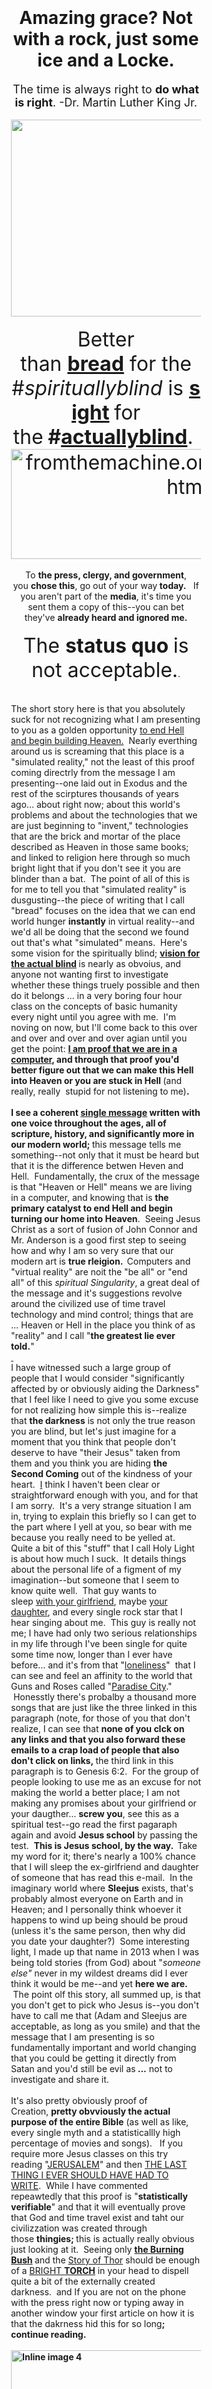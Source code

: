 <html>
<title>America, America... it appears that to keep 30 pieces of silver from me you have shed HeaVen.</title>
<body>
<div class="gmail_quote" style="padding: 100px; align: center; justify: center;">
<h1 style="text-align: center;">Amazing grace? Not with a rock, just some ice and a Locke.</h1>
<div dir="ltr">
<div style="text-align: center;"><span style="font-size: large;">The time is always right to&nbsp;<strong>do what is right</strong>. -Dr. Martin Luther King Jr.</span></div>
<div style="text-align: center;">&nbsp;</div>
<div style="text-align: center;"><a href="https://fromthemachine.org/CAKE.html" target="_blank" data-saferedirecturl="https://www.google.com/url?hl=en&amp;q=http://blissontap.devilsadvocate.tk/x/c?c%3D719882%26l%3Da32be9dd-510f-449a-9a6c-91828bcb200e%26r%3Df6a76296-9f4d-41de-b057-68b2ac5dd1d9&amp;source=gmail&amp;ust=1484678426198000&amp;usg=AFQjCNFZCG7Gn4UcqPFyfeyKYOLzyz6gQA"><img class="CToWUd" src="http://i.imgur.com/pJaMsQu.png" alt="cake.lamc.la" width="890" height="315" /></a><br />​</div>
<div style="text-align: center;"><span style="font-size: xx-large;">Better than&nbsp;<strong><a href="http://medium.com/by-the-force-of-key-strokes/in-the-land-of-flowing-milfs-and-honies-we-are-in-the-do-me-of-the-rock-d6e7265536e6" target="_blank" data-saferedirecturl="https://www.google.com/url?hl=en&amp;q=http://blissontap.devilsadvocate.tk/x/c?c%3D719882%26l%3Def4e57f8-4fea-48d3-817a-d7ae5a62f7db%26r%3Df6a76296-9f4d-41de-b057-68b2ac5dd1d9&amp;source=gmail&amp;ust=1484678426198000&amp;usg=AFQjCNHH5mzSjtBuE3Ue3PNTWLeRZ2v6Gw">bread</a></strong>&nbsp;for the #<em>spirituallyblind</em>&nbsp;is&nbsp;<strong><a href="https://fromthemachine.org/CAKE.html" target="_blank" data-saferedirecturl="https://www.google.com/url?hl=en&amp;q=http://blissontap.devilsadvocate.tk/x/c?c%3D719882%26l%3Da32be9dd-510f-449a-9a6c-91828bcb200e%26r%3Df6a76296-9f4d-41de-b057-68b2ac5dd1d9&amp;source=gmail&amp;ust=1484678426198000&amp;usg=AFQjCNFZCG7Gn4UcqPFyfeyKYOLzyz6gQA">sight</a>&nbsp;</strong>for the<strong>&nbsp;#<span style="text-decoration: underline;">actuallyblind</span></strong>.&nbsp;</span></div>
<div style="text-align: center;"><span style="font-size: xx-large;"><a href="https://fromthemachine.org/CENSORSHIP.html" target="_blank" data-saferedirecturl="https://www.google.com/url?hl=en&amp;q=http://blissontap.devilsadvocate.tk/x/c?c%3D719882%26l%3D89370bcf-7bde-4d87-8610-a83ade350efc%26r%3Df6a76296-9f4d-41de-b057-68b2ac5dd1d9&amp;source=gmail&amp;ust=1484678426198000&amp;usg=AFQjCNHkxSAx2gQx5HlEsyJVqYz53Hc-Cg"><img class="CToWUd" src="http://i.imgur.com/HVpIWwj.png" alt="fromthemachine.org/CENSORSHIP.html" width="563" height="176" /></a></span>&nbsp;</div>
<div style="text-align: center;">To&nbsp;<strong>the press, clergy, and government</strong>, you&nbsp;<strong>chose this</strong>, go out of your way<strong>&nbsp;</strong><strong>today.&nbsp;</strong>&nbsp; If you aren't part of the&nbsp;<strong>media</strong>, it's time you sent them a copy of this--you can bet they've&nbsp;<strong>already heard and ignored me.</strong></div>
<div style="text-align: center;"><strong>&nbsp;</strong></div>
<div style="text-align: center;"><span style="font-size: xx-large;">The <strong>status quo </strong>is not acceptable.</span>.</div>
<div>&nbsp;</div>
<div>&nbsp;</div>
<div>The short story here is that you absolutely suck for not recognizing what I am presenting to you as a golden opportunity&nbsp;<a href=".//" target="_blank" data-saferedirecturl="https://www.google.com/url?hl=en&amp;q=http://blissontap.devilsadvocate.tk/x/c?c%3D719882%26l%3Dacc1fa84-0b28-4b10-a719-ee7ccc764cb8%26r%3Df6a76296-9f4d-41de-b057-68b2ac5dd1d9&amp;source=gmail&amp;ust=1484678426198000&amp;usg=AFQjCNFA-x541xFHpDHW4c3K-TPtMtmKeA">to end Hell and begin building Heaven.</a>&nbsp; Nearly everthing around us is screaming that this place is a "simulated reality," not the least of this proof coming directrly from the message I am presenting--one laid out in Exodus and the rest of the scirptures thousands of years ago... about right now; about this world's problems and about the technologies that we are just beginning to "invent," technologies that are the brick and mortar of the place described as Heaven in those same books; and linked to religion here through so much bright light that if you don't see it you are blinder than a bat.&nbsp; The point of all of this is for me to tell you that "simulated reality" is dusgusting--the piece of writing that I call "bread" focuses on the idea that we can end world hunger&nbsp;<strong>instantly</strong>&nbsp;in virtual reality--and we'd all be doing that the second we found out that's what "simulated" means.&nbsp; Here's some vision for the spiritually blind;&nbsp;<strong><a href="http://medium.com/by-the-force-of-key-strokes/in-the-land-of-flowing-milfs-and-honies-we-are-in-the-do-me-of-the-rock-d6e7265536e6" target="_blank" data-saferedirecturl="https://www.google.com/url?hl=en&amp;q=http://blissontap.devilsadvocate.tk/x/c?c%3D719882%26l%3Def4e57f8-4fea-48d3-817a-d7ae5a62f7db%26r%3Df6a76296-9f4d-41de-b057-68b2ac5dd1d9&amp;source=gmail&amp;ust=1484678426199000&amp;usg=AFQjCNFHf_rkYdL7h29WgD-mhZrZu0imjA">vision for the actual blind</a>&nbsp;</strong>is nearly as obvoius, and anyone not wanting first to investigate whether these things truely possible and then do it belongs ... in a very boring four hour class on the concepts of basic humanity every night until you agree with me.&nbsp; I'm noving on now, but I'll come back to this over and over and over and over agian until you get the point:&nbsp;<strong><a href="https://fromthemachine.org/CAKE.html" target="_blank" data-saferedirecturl="https://www.google.com/url?hl=en&amp;q=http://blissontap.devilsadvocate.tk/x/c?c%3D719882%26l%3Da32be9dd-510f-449a-9a6c-91828bcb200e%26r%3Df6a76296-9f4d-41de-b057-68b2ac5dd1d9&amp;source=gmail&amp;ust=1484678426199000&amp;usg=AFQjCNF4hJxPaaHcfnhj0QHKcauDvSYYeA">I am proof that we are in a computer</a>, and through that proof you'd better figure out that we can make this Hell into Heaven or you are stuck in Hell&nbsp;</strong>(and really, really &nbsp;stupid for not listening to me)<strong>.</strong><br /><strong><br /></strong></div>
<div><strong>I see a coherent&nbsp;<span style="text-decoration: underline;"><a href=".//" target="_blank" data-saferedirecturl="https://www.google.com/url?hl=en&amp;q=http://blissontap.devilsadvocate.tk/x/c?c%3D719882%26l%3Dacc1fa84-0b28-4b10-a719-ee7ccc764cb8%26r%3Df6a76296-9f4d-41de-b057-68b2ac5dd1d9&amp;source=gmail&amp;ust=1484678426199000&amp;usg=AFQjCNFtYKPvAgNBjNSKOm8PTnrZgeWg_Q">single message</a></span>&nbsp;written with one voice throughout the ages, all of scripture, history, and significantly more in our modern world;&nbsp;</strong>this message tells me something--not only that it must be heard but that it is the difference betwen Heven and Hell.&nbsp; Fundamentally, the crux of the message is that "Heaven or Hell" means we are living in a computer, and knowing that is&nbsp;<strong>the primary catalyst to end Hell and begin turning our home into Heaven</strong>.&nbsp; Seeing Jesus Christ as a sort of fusion of John Connor and Mr. Anderson is a good first step to seeing how and why I am so very sure that our modern art is&nbsp;<strong>true rleigion. &nbsp;</strong>Computers and "virtual reality" are noit the "be all" or "end all" of this&nbsp;<em>spiritual Singularity</em>, a great deal of the message and it's suggestions revolve around the civilized use of time travel technology and mind control; things that are ... Heaven or Hell in the place you think of as "reality" and I call "<strong>the greatest lie ever told.</strong>"&nbsp;</div>
<div><a href=".//" target="_blank" data-saferedirecturl="https://www.google.com/url?hl=en&amp;q=http://blissontap.devilsadvocate.tk/x/c?c%3D719882%26l%3Dacc1fa84-0b28-4b10-a719-ee7ccc764cb8%26r%3Df6a76296-9f4d-41de-b057-68b2ac5dd1d9&amp;source=gmail&amp;ust=1484678426199000&amp;usg=AFQjCNFtYKPvAgNBjNSKOm8PTnrZgeWg_Q">&nbsp;</a></div>
I have witnessed such a large group of people that I would consider "significantly affected by or obviously aiding the Darkness" that I feel like I need to give you some excuse for not realizing how simple this is--realize that&nbsp;<strong>the darkness</strong>&nbsp;is not only the true reason you are blind, but let's just imagine for a moment that you think that people don't deserve to have "their Jesus" taken from them and you think you are hiding&nbsp;<strong>the Second Coming</strong>&nbsp;out of the kindness of your heart. &nbsp;<a href=".//" target="_blank" data-saferedirecturl="https://www.google.com/url?hl=en&amp;q=http://blissontap.devilsadvocate.tk/x/c?c%3D719882%26l%3Dacc1fa84-0b28-4b10-a719-ee7ccc764cb8%26r%3Df6a76296-9f4d-41de-b057-68b2ac5dd1d9&amp;source=gmail&amp;ust=1484678426199000&amp;usg=AFQjCNFtYKPvAgNBjNSKOm8PTnrZgeWg_Q">I</a>&nbsp;think I haven't been clear or straightforward enough with you, and for that I am sorry.&nbsp; It's a very strange situation I am in, trying to explain this briefly so I can get to the part where I yell at you, so bear with me because you really need to be yelled at.&nbsp; Quite a bit of this "stuff" that I call Holy Light is about how much I suck.&nbsp; It details things about the personal life of a figment of my imagination--but someone that I seem to know quite well.&nbsp; That guy wants to sleep&nbsp;<a href="https://www.youtube.com/watch?v=qdeH7QhGiRg" target="_blank" data-saferedirecturl="https://www.google.com/url?hl=en&amp;q=http://blissontap.devilsadvocate.tk/x/c?c%3D719882%26l%3D974c3c68-7efd-4c69-a889-62f853a619ad%26r%3Df6a76296-9f4d-41de-b057-68b2ac5dd1d9&amp;source=gmail&amp;ust=1484678426199000&amp;usg=AFQjCNHdycOuLDqQHD9ew5J8ZiVvq6nXbw">with your girlfriend</a>, maybe&nbsp;<a href="https://biblehub.com/genesis/6-2.htm" target="_blank" data-saferedirecturl="https://www.google.com/url?hl=en&amp;q=http://blissontap.devilsadvocate.tk/x/c?c%3D719882%26l%3D89a11536-caa7-4367-a1b5-7ee7816e6682%26r%3Df6a76296-9f4d-41de-b057-68b2ac5dd1d9&amp;source=gmail&amp;ust=1484678426199000&amp;usg=AFQjCNHf-rjtYT-fgMm-8IdeiNFEvPFpzA">your daughter</a>, and every single rock star that I hear singing about me.&nbsp; This guy is really not me; I have had only two serious relationships in my life through I've been single for quite some time now, longer than I ever have before... and it's from that "<a href="https://www.youtube.com/watch?v=BCMzBH0or4I" target="_blank" data-saferedirecturl="https://www.google.com/url?hl=en&amp;q=http://blissontap.devilsadvocate.tk/x/c?c%3D719882%26l%3D001aea35-e0a1-4a8b-9033-900e536a0e0b%26r%3Df6a76296-9f4d-41de-b057-68b2ac5dd1d9&amp;source=gmail&amp;ust=1484678426199000&amp;usg=AFQjCNEDXE2iAsYQv5m0MYDpOYlUb8ck6w">loneliness</a>" &nbsp;that I can see and feel an affinity to the world that Guns and Roses called "<a href="https://www.youtube.com/watch?v=Rbm6GXllBiw" target="_blank" data-saferedirecturl="https://www.google.com/url?hl=en&amp;q=http://blissontap.devilsadvocate.tk/x/c?c%3D719882%26l%3Da4fe8dcf-2693-4567-b34b-8278089bf40c%26r%3Df6a76296-9f4d-41de-b057-68b2ac5dd1d9&amp;source=gmail&amp;ust=1484678426199000&amp;usg=AFQjCNF8ZibPuiMj3dzNMzeFjbZtR3eDzQ">Paradise City</a>." &nbsp;Honesstly there's probalby a thousand more songs that are just like the three linked in this paragraph (note, for those of you that don't realize, I can see that&nbsp;<strong>none of you clck on any links and that you also forward these emails to a crap load of people that also don't click on links,&nbsp;</strong>the third link in this paragraph is to Genesis 6:2.&nbsp; For the group of people looking to use me as an excuse for not making the world a better place; I am not making any promises about your girlfriend or your daugther...&nbsp;<strong>screw you</strong>, see this as a spiritual test--go read the first pagaraph again and avoid&nbsp;<strong>Jesus school</strong>&nbsp;by passing the test. &nbsp;<strong>This is Jesus school, by the way. &nbsp;</strong>Take my word for it; there's nearly a 100% chance that I will sleep the ex-girlfriend and daughter of someone that has read this e-mail.&nbsp; In the imaginary world where&nbsp;<strong>Sleejus</strong>&nbsp;exists, that's probably almost everyone on Earth and in Heaven; and I personally think whoever it happens to wind up being should be proud (unless it's the same person, then why did you date your daughter?) &nbsp;Some interesting light, I made up that name in 2013 when I was being told stories (from God) about "<em>someone else"&nbsp;</em>never in my wildest dreams did I ever think it would be me--and yet&nbsp;<strong>here we are. &nbsp;</strong>The point olf this story, all summed up, is that you don't get to pick who Jesus is--you don't have to call me that (Adam and Sleejus are acceptable, as long as you smile) and that the message that I am presenting is so fundamentally important and world changing that you could be getting it directly from Satan and you'd still be evil as<strong>&nbsp;...</strong>&nbsp;not to investigate and share it.
<div>&nbsp;</div>
<div>It's also pretty obviously proof of Creation,&nbsp;<strong>pretty obvviously the actual purpose of the entire Bible</strong>&nbsp;(as well as like, every single myth and a statisticallly high percentage of movies and songs). &nbsp; If you require more Jesus classes on this try reading "<a href="https://fromthemachine.org/JERUSALEM.html" target="_blank" data-saferedirecturl="https://www.google.com/url?hl=en&amp;q=http://blissontap.devilsadvocate.tk/x/c?c%3D719882%26l%3Df95418df-1c1b-4c15-b0fe-e3de8ab9f760%26r%3Df6a76296-9f4d-41de-b057-68b2ac5dd1d9&amp;source=gmail&amp;ust=1484678426199000&amp;usg=AFQjCNGiPS6OI35MN4ue93rOB7aSG4wRzA">JERUSALEM</a>" and then&nbsp;<a href=".//" target="_blank" data-saferedirecturl="https://www.google.com/url?hl=en&amp;q=http://blissontap.devilsadvocate.tk/x/c?c%3D719882%26l%3Dacc1fa84-0b28-4b10-a719-ee7ccc764cb8%26r%3Df6a76296-9f4d-41de-b057-68b2ac5dd1d9&amp;source=gmail&amp;ust=1484678426199000&amp;usg=AFQjCNFtYKPvAgNBjNSKOm8PTnrZgeWg_Q">THE LAST THING I EVER SHOULD HAVE HAD TO WRITE</a>.&nbsp; While I have commented repeawtedly that this proof is "<strong>statistically verifiable</strong>" and that it will eventually prove that God and time travel exist and taht our civilizzation was created through those&nbsp;<strong>thingies;&nbsp;</strong>this is actually really obvious just looking at it.&nbsp; Seeing only&nbsp;<strong><a href="./HASHEMESHB.html
" target="_blank" data-saferedirecturl="https://www.google.com/url?hl=en&amp;q=http://blissontap.devilsadvocate.tk/x/c?c%3D719882%26l%3De78958e2-9ba5-45da-8f05-8a332893fa98%26r%3Df6a76296-9f4d-41de-b057-68b2ac5dd1d9&amp;source=gmail&amp;ust=1484678426199000&amp;usg=AFQjCNGZqWdYg9D7iCa1xbbXKbazENNFng">the Burning Bush</a>&nbsp;</strong>and the&nbsp;<a href="https://www.facebook.com/photo.php?fbid=10154283229013420&amp;set=a.10154283230918420&amp;type=3&amp;theater" target="_blank" data-saferedirecturl="https://www.google.com/url?hl=en&amp;q=http://blissontap.devilsadvocate.tk/x/c?c%3D719882%26l%3D84f3fb88-0884-43cc-bf1b-14d078cfd846%26r%3Df6a76296-9f4d-41de-b057-68b2ac5dd1d9&amp;source=gmail&amp;ust=1484678426199000&amp;usg=AFQjCNFy0jGLYtQmhDrdesh5MyDqtjTPbg">Story of Thor</a>&nbsp;should be enough of a&nbsp;<a href="https://fromthemachine.org/TORCH.html" target="_blank" data-saferedirecturl="https://www.google.com/url?hl=en&amp;q=http://blissontap.devilsadvocate.tk/x/c?c%3D719882%26l%3D12662f8a-8867-4833-974e-e4b8f9d3411f%26r%3Df6a76296-9f4d-41de-b057-68b2ac5dd1d9&amp;source=gmail&amp;ust=1484678426199000&amp;usg=AFQjCNFkpg1f7H5GNAxGjo0ts1q_ECXtzw">BRIGHT&nbsp;<strong>TORCH</strong></a>&nbsp;in your head to dispell quite a bit of the externally created darkness.&nbsp;&nbsp;and If you are not on the phone with the press right now or typing away in another window your first article on how it is that the dakrness hid this for so long<strong>; continue reading.</strong></div>
<div><strong>&nbsp;</strong></div>
<div><strong><a href="./TAYLOR.html
" target="_blank" data-saferedirecturl="https://www.google.com/url?hl=en&amp;q=http://blissontap.devilsadvocate.tk/x/c?c%3D719882%26l%3D3fbc8604-5564-4b4c-b403-5fbfcec6483b%26r%3Df6a76296-9f4d-41de-b057-68b2ac5dd1d9&amp;source=gmail&amp;ust=1484678426199000&amp;usg=AFQjCNHQRt1C3__mJPfMMJoemPDYHtnjvw"><img class="CToWUd" style="display: block; margin-left: auto; margin-right: auto;" src="http://i.imgur.com/aTu9GOk.png" alt="Inline image 4" width="1006" height="443" /></a><br /></strong></div>
<div style="text-align: center;"><strong>&nbsp;</strong></div>
<div style="text-align: center;"><span style="font-size: large;"><strong>Really see&nbsp;</strong>that&nbsp;<a href="./TAYLOR.html
" target="_blank" data-saferedirecturl="https://www.google.com/url?hl=en&amp;q=http://blissontap.devilsadvocate.tk/x/c?c%3D719882%26l%3D3fbc8604-5564-4b4c-b403-5fbfcec6483b%26r%3Df6a76296-9f4d-41de-b057-68b2ac5dd1d9&amp;source=gmail&amp;ust=1484678426199000&amp;usg=AFQjCNHQRt1C3__mJPfMMJoemPDYHtnjvw">the path</a>&nbsp;has been lit from&nbsp;<strong><a href="./bygod3.html" target="_blank" data-saferedirecturl="https://www.google.com/url?hl=en&amp;q=http://blissontap.devilsadvocate.tk/x/c?c%3D719882%26l%3D6cc671c3-48c8-4bca-a8c9-e61451f7a928%26r%3Df6a76296-9f4d-41de-b057-68b2ac5dd1d9&amp;source=gmail&amp;ust=1484678426199000&amp;usg=AFQjCNH0LBltm9D4251_DpJrFFNeMM0FXA">the fire</a></strong>&nbsp;all the way to the beginning of the&nbsp;<a href="./OMEALFHT.html
" target="_blank" data-saferedirecturl="https://www.google.com/url?hl=en&amp;q=http://blissontap.devilsadvocate.tk/x/c?c%3D719882%26l%3D1aaaa34c-e99b-4447-b1e9-c2e39f5a3891%26r%3Df6a76296-9f4d-41de-b057-68b2ac5dd1d9&amp;source=gmail&amp;ust=1484678426199000&amp;usg=AFQjCNGYOiS4-TmhRSnbWpWcolB35jlSrg">Heavens</a>.</span></div>
<div><strong>&nbsp;</strong></div>
<div><strong>&nbsp;</strong></div>
<div><strong>I do not deny that I suck, nor... seeing how reticent the world is to&nbsp;</strong><span style="text-decoration: underline;">do the right thing,</span>&nbsp;that I would not have "written" this light in our world or gone out of my way to point out that the fact that &nbsp;"<strong>I see it"</strong>&nbsp;is very meaningful to the Eye of Ra (who is me, by the way); it's something like hearing God's voice.&nbsp; That being said, I remind you that quite a bit of this "story" revolves around&nbsp;<strong>conquering the causes of Hell</strong>, and I am more inclined to think these things that relate to the Wall of Jericho and the Darkness of Exodus are&nbsp;<strong>censorship&nbsp;</strong>and&nbsp;<strong>intentional destruction of honesty and communication</strong>&nbsp;rather than my sense of humor.&nbsp; I see very clearly that I have somewhat inadvertently placed a few&nbsp;<strong>nother bricks in the wall</strong>, now&nbsp;<span style="text-decoration: underline;">hear the light.</span>&nbsp;and see the Scarecrow of&nbsp;<strong>Amoz</strong>&nbsp;for what it is.... climbing over this wall ensures that we do not lose a&nbsp;<a href="https://fromthemachine.org/CENSORSHIP.html" target="_blank" data-saferedirecturl="https://www.google.com/url?hl=en&amp;q=http://blissontap.devilsadvocate.tk/x/c?c%3D719882%26l%3D89370bcf-7bde-4d87-8610-a83ade350efc%26r%3Df6a76296-9f4d-41de-b057-68b2ac5dd1d9&amp;source=gmail&amp;ust=1484678426199000&amp;usg=AFQjCNGVFbYrJsuy27HsWc5Uohm7EFG-LA">real understanding of the problems plaguing us.</a><strong>&nbsp;&nbsp;</strong>If you don't click on that link please sign-up for a another week of classes by e-mailing everyone you love and telling them that Jesus Christ is the worst teacher you have ever seen.&nbsp; If that list is small, try "everyone you have e-mailed in 2017" and watch it grow.</div>
<div><br />
<div>
<div><br /><a href="http://lampstands.elementfx.com/MORCANDLE.html" target="_blank" data-saferedirecturl="https://www.google.com/url?hl=en&amp;q=http://blissontap.devilsadvocate.tk/x/c?c%3D719882%26l%3Da192532c-63e4-4155-ab27-5b50ab179252%26r%3Df6a76296-9f4d-41de-b057-68b2ac5dd1d9&amp;source=gmail&amp;ust=1484678426199000&amp;usg=AFQjCNG--oU67IwUItqbcVJxne0TUv7wEQ"><img class="CToWUd" style="display: block; margin-left: auto; margin-right: auto;" src="http://i.imgur.com/DMqjOab.jpg" alt="candlemas.hallowed.gq" width="931" height="337" /></a><br /><br /></div>
<div style="text-align: center;">What I can promise you is that in order to&nbsp;<strong>reverse engineerr</strong>&nbsp;the Ho at the end of Jericho and of "<strong>Ned E<span style="font-size: xx-small;">&lt;-&gt;</span></strong>den Flandfers" pretty much everyone is&nbsp;<strong>controlled to ignore me;&nbsp;</strong>and with freedom,&nbsp;<em>that will stop.</em></div>
<div>&nbsp;</div>
​</div>
<div>On the other hand, I have been&nbsp;<a href="https://bemessiah.wordpress.com/2015/09/01/eddieklive-the-everlasting-gob-stopper-framing-the-beast-of-revelation-whatever-that-means/" target="_blank" data-saferedirecturl="https://www.google.com/url?hl=en&amp;q=http://blissontap.devilsadvocate.tk/x/c?c%3D719882%26l%3D9b3bcc72-4c4c-4e8c-a0a8-2a0486884bcd%26r%3Df6a76296-9f4d-41de-b057-68b2ac5dd1d9&amp;source=gmail&amp;ust=1484678426199000&amp;usg=AFQjCNHD3LWXUmpwpHPiaYMLUTaA2ADQiw">arrested several times</a>&nbsp;for things that probably don't look "<a href="https://www.youtube.com/watch?v=xPU8OAjjS4k" target="_blank" data-saferedirecturl="https://www.google.com/url?hl=en&amp;q=http://blissontap.devilsadvocate.tk/x/c?c%3D719882%26l%3D465e55b3-9570-4a43-b992-07f24643cba7%26r%3Df6a76296-9f4d-41de-b057-68b2ac5dd1d9&amp;source=gmail&amp;ust=1484678426199000&amp;usg=AFQjCNHn4YcySO2JX_YuNBWK4Efxc0Q51A">super Jesus</a>&nbsp;like" at&nbsp;<a href="https://biblehub.com/genesis/3-11.htm" target="_blank" data-saferedirecturl="https://www.google.com/url?hl=en&amp;q=http://blissontap.devilsadvocate.tk/x/c?c%3D719882%26l%3D15db250b-9a04-483b-9369-f24d48d14b73%26r%3Df6a76296-9f4d-41de-b057-68b2ac5dd1d9&amp;source=gmail&amp;ust=1484678426199000&amp;usg=AFQjCNHWUODWAPxcHBPIwyQ2T1-OrUnPoA">first</a>&nbsp;<a href="https://www.biblegateway.com/passage/?search=Isaiah+20" target="_blank" data-saferedirecturl="https://www.google.com/url?hl=en&amp;q=http://blissontap.devilsadvocate.tk/x/c?c%3D719882%26l%3De59e836c-bca8-4797-a2bf-436352ae0b4f%26r%3Df6a76296-9f4d-41de-b057-68b2ac5dd1d9&amp;source=gmail&amp;ust=1484678426199000&amp;usg=AFQjCNE3-b02M1IKAUs-a9pRo3SrB1tRvA">glance</a>&nbsp;or maybe not even the&nbsp;<a href="https://en.wikipedia.org/wiki/Elyon" target="_blank" data-saferedirecturl="https://www.google.com/url?hl=en&amp;q=http://blissontap.devilsadvocate.tk/x/c?c%3D719882%26l%3Dbb9385c5-67c3-48bf-b11b-81e68a6cffeb%26r%3Df6a76296-9f4d-41de-b057-68b2ac5dd1d9&amp;source=gmail&amp;ust=1484678426199000&amp;usg=AFQjCNHChX2pxSTj1PezwMX5ZalyEqr2eQ">second</a>&nbsp;<a href="https://www.biblegateway.com/passage/?search=Isaiah+52:13-53:12" target="_blank" data-saferedirecturl="https://www.google.com/url?hl=en&amp;q=http://blissontap.devilsadvocate.tk/x/c?c%3D719882%26l%3Df654f40e-e176-41bb-9c4f-220974e6d48e%26r%3Df6a76296-9f4d-41de-b057-68b2ac5dd1d9&amp;source=gmail&amp;ust=1484678426199000&amp;usg=AFQjCNFuASSbBgHS0hZTUrFioGL9ErPBOw">time</a>&nbsp;you&nbsp;<a href="https://www.facebook.com/photo.php?fbid=10154283229013420&amp;set=a.10154283230918420&amp;type=3&amp;theater" target="_blank" data-saferedirecturl="https://www.google.com/url?hl=en&amp;q=http://blissontap.devilsadvocate.tk/x/c?c%3D719882%26l%3D84f3fb88-0884-43cc-bf1b-14d078cfd846%26r%3Df6a76296-9f4d-41de-b057-68b2ac5dd1d9&amp;source=gmail&amp;ust=1484678426199000&amp;usg=AFQjCNFy0jGLYtQmhDrdesh5MyDqtjTPbg">look</a>.&nbsp; I have personally taken this story which ties directly to Samson, Isaac, and Jesus in my mind to be a golden opportunity to suggest that these stories are here to outline much needed reform in "law enforcement," our&nbsp;<em>very sick</em>&nbsp;retribution--I mean rehabilitaiton system, and a judicial branch that has veered quite a bit from it's intendded Constitutional design and quite a bit from what most people probably imagine we have.&nbsp; Speaking of that, every branch of our government has veered quite a bit from it's Constitutionally laid defined roles; and as a result of that has disregarded the laws guaranteed to our people nearly across the board.&nbsp; Worse than that, in abrogating a number of the rights we had in secret and in violation of the Constitution, we have failed to reap the benefits and rewards we should be seeing from things like an increased ability to surveil both on the ground and online.&nbsp; I've&nbsp;<a href="https://fromthemachine.org/MIDAS.html" target="_blank" data-saferedirecturl="https://www.google.com/url?hl=en&amp;q=http://blissontap.devilsadvocate.tk/x/c?c%3D719882%26l%3D6ec143bd-5cb8-41d7-a3a3-e1d890aaf5e4%26r%3Df6a76296-9f4d-41de-b057-68b2ac5dd1d9&amp;source=gmail&amp;ust=1484678426200000&amp;usg=AFQjCNE3scPXiYQVh_2MX_lJbJhWSTuPrA">spent quite a bit of time connecting my personal life to Biblicacl stories</a>&nbsp;like the&nbsp;<a href="https://www.facebook.com/photo.php?fbid=10154283229013420&amp;set=a.10154283230918420&amp;type=3&amp;theater" target="_blank" data-saferedirecturl="https://www.google.com/url?hl=en&amp;q=http://blissontap.devilsadvocate.tk/x/c?c%3D719882%26l%3D84f3fb88-0884-43cc-bf1b-14d078cfd846%26r%3Df6a76296-9f4d-41de-b057-68b2ac5dd1d9&amp;source=gmail&amp;ust=1484678426200000&amp;usg=AFQjCNF1xfC0BDGf6RjtexWLO8icUy92Ig">Trial of Jesus Christ</a>&nbsp;and a significant number of other Biblical chraccters who were either enslaved or imprisoned by the wacky bacckwards governments depicted in the Holy Bible. &nbsp; If you have any kind of concept of causality or time; the fact that these things are written about in scripture&nbsp;<strong>thosuands of years ago</strong>&nbsp;should be the beginning of some&nbsp;<strong>glowing proof</strong>&nbsp;that I'm pretty innocent of the things that I keep telling you I have been artificially caused with&nbsp;<strong>mind control technology. &nbsp;</strong>&nbsp;I haven't said it enough, so let me explain one more time--these are&nbsp;<strong>some evil people all around you</strong>&nbsp;that have intentionally done these things to me so that&nbsp;<strong>you will not change the world&nbsp;</strong>and this message will remain hidden. &nbsp;<strong><span style="text-decoration: underline;">That's pretty unaccceptable</span>, don't you think?</strong>&nbsp; So on top of t\he fact that these systemic problems--things like our&nbsp;<strong>entire court system and police across the country</strong>&nbsp;are not utilizing the avaible technologies or even really designed in a beneficial way; you now have&nbsp;<strong>glowing proof that an outside force is using them as a weapon not only against Jesus Christ, but aghainst the welfare of all of humanity. &nbsp;</strong>They are being abused,, and you need to wake up and see that&nbsp;<strong><a href="http://gmass.co/x/c?c=719882&amp;l=f3164399-9d5e-4775-a3f7-ac4ecbd2b175&amp;r=f6a76296-9f4d-41de-b057-68b2ac5dd1d9" target="_blank" data-saferedirecturl="https://www.google.com/url?hl=en&amp;q=http://blissontap.devilsadvocate.tk/x/c?c%3D719882%26l%3Df3164399-9d5e-4775-a3f7-ac4ecbd2b175%26r%3Df6a76296-9f4d-41de-b057-68b2ac5dd1d9&amp;source=gmail&amp;ust=1484678426200000&amp;usg=AFQjCNG4HopdRif0tAIEa5i2oTUieh4vPg">this is why Jesus is</a>,&nbsp;</strong>to yell at your blind little butt right this moment.</div>
</div>
<div>&nbsp;</div>
<div>The&nbsp;<strong>epic silver lining</strong>&nbsp;there is that this&nbsp;<strong><a href="https://fromthemachine.org/CENSORSHIP.html" target="_blank" data-saferedirecturl="https://www.google.com/url?hl=en&amp;q=http://blissontap.devilsadvocate.tk/x/c?c%3D719882%26l%3D89370bcf-7bde-4d87-8610-a83ade350efc%26r%3Df6a76296-9f4d-41de-b057-68b2ac5dd1d9&amp;source=gmail&amp;ust=1484678426200000&amp;usg=AFQjCNGrS33isyaZ5FVlqvQbI1tKFYZpWw">hidden mind control influence</a>&nbsp;</strong>has gone out of its way to highlight not only a significant number of&nbsp;<strong>intentional violations of the Constitution ...&nbsp;</strong>most of which have been "systemically created," as in obivously and intentionally legislated or "interpreted" away... so that we can see how broken&nbsp;<em>our system</em>&nbsp;really is.... not only that, but through Phillip K Dick's prophetic writing, a few movies and and TV series (as well as my&nbsp;<strong>overtly nonfictional additions)</strong>&nbsp;we also have a number of solutions to these problems--things as obvious as&nbsp;<strong>pre-crime</strong>&nbsp;that also highlight what kinds of problems things like&nbsp;<strong>secrecy and censorship</strong>&nbsp;have on the greater good.&nbsp; Less epic, is it appears there is a battle both here and "under" (lol@them for not seeing the light of that comment, and what good fortune it brings to their future too) not only to hide that&nbsp;<a href="https://en.wikipedia.org/wiki/Religion" target="_blank" data-saferedirecturl="https://www.google.com/url?hl=en&amp;q=http://blissontap.devilsadvocate.tk/x/c?c%3D719882%26l%3De7388ba9-8ca7-467a-92bd-cea1b3586350%26r%3Df6a76296-9f4d-41de-b057-68b2ac5dd1d9&amp;source=gmail&amp;ust=1484678426200000&amp;usg=AFQjCNEnntqs7-vr1pGWtWVylqWKSa6ahQ">this influence exists</a>&nbsp;but also it's&nbsp;<a href="https://en.wikipedia.org/wiki/User:Damonthesis" target="_blank" data-saferedirecturl="https://www.google.com/url?hl=en&amp;q=http://blissontap.devilsadvocate.tk/x/c?c%3D719882%26l%3Ddf1161e9-cbb8-46f6-a0f6-b970e59a5490%26r%3Df6a76296-9f4d-41de-b057-68b2ac5dd1d9&amp;source=gmail&amp;ust=1484678426200000&amp;usg=AFQjCNEvmbSL22WT2uzL3zLMi5FGYVFGCw">mechanism of action</a>.&nbsp; Secrecy, you might remembrer from the last powerpoint slide, causes significant problems for us here and in the future&nbsp;<strong>as long as things like Hell and it's cause are hidden. &nbsp;</strong></div>
<div>&nbsp;</div>
<div>Just to drive home exactly how ridiculous the idea of hiding "divine inspiration" and "demonic possession" are is that nearly everything you have read today is the product of those&nbsp;<strong>thingies</strong>&nbsp;both through my magical ability to see and deliver this information, as well as it's "creation" in everything around me.&nbsp; Let me drive this home, until we acknowledge and attempt to stop Hell and it's causes,&nbsp;<em>we are in it. &nbsp;</em>It's a simple fact to check, every single one of the&nbsp;<a href="https://fromthemachine.org/CENSORSHIP.html" target="_blank" data-saferedirecturl="https://www.google.com/url?hl=en&amp;q=http://blissontap.devilsadvocate.tk/x/c?c%3D719882%26l%3D89370bcf-7bde-4d87-8610-a83ade350efc%26r%3Df6a76296-9f4d-41de-b057-68b2ac5dd1d9&amp;source=gmail&amp;ust=1484678426200000&amp;usg=AFQjCNGrS33isyaZ5FVlqvQbI1tKFYZpWw">hidden technologies I write</a>&nbsp;about are bneing used against humanity and in an illoogical inhumane way--highlighted specifically by religion in everything from&nbsp;<em><a href="./HASHEMESHB.html
" target="_blank" data-saferedirecturl="https://www.google.com/url?hl=en&amp;q=http://blissontap.devilsadvocate.tk/x/c?c%3D719882%26l%3De78958e2-9ba5-45da-8f05-8a332893fa98%26r%3Df6a76296-9f4d-41de-b057-68b2ac5dd1d9&amp;source=gmail&amp;ust=1484678426200000&amp;usg=AFQjCNE3piOgSaBNR5vmsEMdM_612UDH-w">the Burning Bush</a></em>&nbsp;to the&nbsp;<em><a href="https://myaccount.nytimes.com/auth/login?URI=https://www.nytimes.com/2016/06/11/health/gang-stalking-targeted-individuals.html%253F_r%253D4" target="_blank" data-saferedirecturl="https://www.google.com/url?hl=en&amp;q=http://blissontap.devilsadvocate.tk/x/c?c%3D719882%26l%3D12e9d5e4-9836-4c00-9fe8-85ea23f3f8ec%26r%3Df6a76296-9f4d-41de-b057-68b2ac5dd1d9&amp;source=gmail&amp;ust=1484678426200000&amp;usg=AFQjCNFRGMhi3rkwIPVAosjkCoX8twI08g">Plague of Death</a>. &nbsp;</em></div>
<div>&nbsp;</div>
<div>God has woven this message of foreknowledge of modern science and technology into our history and language, in everything from the connection between&nbsp;<strong>fusion&nbsp;</strong>and&nbsp;<strong>Deuteron</strong>omy (look, the power that&nbsp;<strong>lights the Son</strong>) to chemistry being the focus of the lightning rod of inspiration that ties Herod to Rattlerod to a number of modern movies and idioms like The Fifth Element and "<strong><em>It's elementary my dear What-son;</em></strong>" &nbsp;all the way to a number of idimos that link the stories and authors of Genesis and Revelation to the hidden message of&nbsp;<a href=".//" target="_blank" data-saferedirecturl="https://www.google.com/url?hl=en&amp;q=http://blissontap.devilsadvocate.tk/x/c?c%3D719882%26l%3Dacc1fa84-0b28-4b10-a719-ee7ccc764cb8%26r%3Df6a76296-9f4d-41de-b057-68b2ac5dd1d9&amp;source=gmail&amp;ust=1484678426200000&amp;usg=AFQjCNFY0uQ-IM5OT1QmJ4nYmccaG6F4vA">Exodus</a>&nbsp;and&nbsp;<a href="https://fromthemachine.org/MIDAS.html" target="_blank" data-saferedirecturl="https://www.google.com/url?hl=en&amp;q=http://blissontap.devilsadvocate.tk/x/c?c%3D719882%26l%3D6ec143bd-5cb8-41d7-a3a3-e1d890aaf5e4%26r%3Df6a76296-9f4d-41de-b057-68b2ac5dd1d9&amp;source=gmail&amp;ust=1484678426200000&amp;usg=AFQjCNE3scPXiYQVh_2MX_lJbJhWSTuPrA">Judges</a>&nbsp;that comprises "The&nbsp;<a href="http://thunderstand.tk/" target="_blank" data-saferedirecturl="https://www.google.com/url?hl=en&amp;q=http://blissontap.devilsadvocate.tk/x/c?c%3D719882%26l%3D30e2e0c8-c71a-4d79-ac7a-d4b35e2138de%26r%3Df6a76296-9f4d-41de-b057-68b2ac5dd1d9&amp;source=gmail&amp;ust=1484678426200000&amp;usg=AFQjCNHQYOHc9DAaG-y_ujdO3r8gDwYzjQ">Sang Rael</a>;" one that proves beyond doubt that there is a mechanism of near total control here--one that knowledge of prevents tryannry and slavery ...&nbsp;<strong>from continuing. &nbsp; Think</strong>, this control has formed and written the story of Exodus from 6,000 years ago all over our "reality," it has walked us through the Burning Bush and in a desert of&nbsp;<em>understanding</em>&nbsp;for significantly longer than 40 years.... at least, that's what we are told.&nbsp; This control that is conspiccuously placed on a pedistal or a glowing pyramid by music and the sight of our idioms appearing to be written specifically for this message is profoudnly manifested through&nbsp;<strong>the cconcept of "worship,"</strong>&nbsp;and what is nothing more than an ostantateous secondary mechanism of disclosing the science behind "religion." &nbsp;Just like believing that government can operate without oversight or input from its people in a way that is beneficial for anyone (come on, it's so obvious) the idea that anyone or anything related to religion is not exasctly the same is nothing more than a magic spell. &nbsp;<strong>This moment</strong>&nbsp;is&nbsp;<strong>why</strong>&nbsp;Jesus Christ is even remotely worthwhile. &nbsp;<strong><a href="https://www.youtube.com/watch?v=VmQ65-AX53E" target="_blank" data-saferedirecturl="https://www.google.com/url?hl=en&amp;q=http://blissontap.devilsadvocate.tk/x/c?c%3D719882%26l%3D69b22614-3290-4890-8198-729df6b1041f%26r%3Df6a76296-9f4d-41de-b057-68b2ac5dd1d9&amp;source=gmail&amp;ust=1484678426200000&amp;usg=AFQjCNEHhIaJ30Jn60thppBJi40rWWmViQ">Hallowed are the Ori</a>. &nbsp;</strong>Look at&nbsp;<a href="https://en.wikipedia.org/wiki/Ori_(Stargate)" target="_blank" data-saferedirecturl="https://www.google.com/url?hl=en&amp;q=http://blissontap.devilsadvocate.tk/x/c?c%3D719882%26l%3Dfde32335-8e75-4847-a8d5-a90703067fa2%26r%3Df6a76296-9f4d-41de-b057-68b2ac5dd1d9&amp;source=gmail&amp;ust=1484678426200000&amp;usg=AFQjCNHvnwv4ej9pbMZJH9VMufFFNpf1tA">that, the&nbsp;</a><strong><a href="https://en.wikipedia.org/wiki/Ori_(Stargate)" target="_blank" data-saferedirecturl="https://www.google.com/url?hl=en&amp;q=http://blissontap.devilsadvocate.tk/x/c?c%3D719882%26l%3Dfde32335-8e75-4847-a8d5-a90703067fa2%26r%3Df6a76296-9f4d-41de-b057-68b2ac5dd1d9&amp;source=gmail&amp;ust=1484678426200000&amp;usg=AFQjCNHvnwv4ej9pbMZJH9VMufFFNpf1tA">Illuminat-i</a>,&nbsp;</strong>in shining and vibrant 3-d video tying the macaronic cipher of You might asklangolier in Adabrew to a moniker that clearly tells the Eye of Ra they are chanting "<strong>illuminate Ra</strong>."</div>
<div>&nbsp;</div>
<center>
<a href="http://lampstands.elementfx.com/MORLIT.html" target="_blank" data-saferedirecturl="https://www.google.com/url?hl=en&amp;q=http://blissontap.devilsadvocate.tk/x/c?c%3D719882%26l%3D635b788f-b4be-4392-bc64-a5652d20b42a%26r%3Df6a76296-9f4d-41de-b057-68b2ac5dd1d9&amp;source=gmail&amp;ust=1484678426200000&amp;usg=AFQjCNEMXVWycrYWdv2A4QMmEcXT-UkJmA"><img class="CToWUd" style="display: block; margin-left: auto; margin-right: auto;" src="http://i.imgur.com/fba9nEB.png" alt="Inline image 1" width="337" height="284" /></a>&nbsp;<a href="http://lampstands.elementfx.com/MORCANDLE.html" target="_blank" data-saferedirecturl="https://www.google.com/url?hl=en&amp;q=http://blissontap.devilsadvocate.tk/x/c?c%3D719882%26l%3Da192532c-63e4-4155-ab27-5b50ab179252%26r%3Df6a76296-9f4d-41de-b057-68b2ac5dd1d9&amp;source=gmail&amp;ust=1484678426200000&amp;usg=AFQjCNHmhMsDXiFWDtsSZMeWXKV6Lg_fQQ"><img class="CToWUd" src="http://i.imgur.com/HqNTDMd.png" alt="Inline image 2" width="452" height="280" /></a>&nbsp;<a href=".//" target="_blank" data-saferedirecturl="https://www.google.com/url?hl=en&amp;q=http://blissontap.devilsadvocate.tk/x/c?c%3D719882%26l%3Dacc1fa84-0b28-4b10-a719-ee7ccc764cb8%26r%3Df6a76296-9f4d-41de-b057-68b2ac5dd1d9&amp;source=gmail&amp;ust=1484678426200000&amp;usg=AFQjCNFY0uQ-IM5OT1QmJ4nYmccaG6F4vA"><img class="CToWUd" src="http://i.imgur.com/iPAFpFK.png" alt="Inline image 3" width="216" height="262" />&nbsp;</a>
&nbsp;&nbsp;<img class="CToWUd" src="http://i.imgur.com/Au8KEAt.png" alt="" />&nbsp;&nbsp;<span style="color: #ffffff; font-size: xx-small;">
</span></center>
<div>You might ask yourself why it is that God has made his son Babel about strange coincidences that pervade all language to no end.&nbsp; I think you should turn around, and see that a better question is to ask yourself why you do not see that what God has done is&nbsp;<strong>etch into every word of every language</strong>&nbsp;not only&nbsp;<strong>proof that we are creawted</strong>&nbsp;but also of this event and my existence&nbsp;<strong>for all of eternity</strong>&nbsp;to see how much effort has been put&nbsp;<strong>into changing the world this day. &nbsp;</strong>To see with open eyes that the entire world appears to be ignoring the purpose and desires of the creator and religion ... amazingly in the face of truth that shows pretty clearly all of it is is designed to&nbsp;<strong>make the here and now a much bnetter place to live. &nbsp;&nbsp;</strong>In other words, you are acting like you are so spiritually blind that you cannot see that there is a story about language in the Bible called the Tower of Babel--and that this tower you apparently cannot see over might in fact be housing someone that can. &nbsp;<a href="./TAYLOR.html
" target="_blank" data-saferedirecturl="https://www.google.com/url?hl=en&amp;q=http://blissontap.devilsadvocate.tk/x/c?c%3D719882%26l%3D3fbc8604-5564-4b4c-b403-5fbfcec6483b%26r%3Df6a76296-9f4d-41de-b057-68b2ac5dd1d9&amp;source=gmail&amp;ust=1484678426200000&amp;usg=AFQjCNFmCvcMVmD7uI7bs2EmLRgJpUgKNQ">Dearest Rapunzel won't you please see</a><strong>&nbsp;the light of&nbsp;</strong><span style="text-decoration: underline;">the Man in the High Castle</span>&nbsp;<a href="./archive.aweber.com/awlist4296878/MNcK4/h/Kurzweil_luminates_Zelda.htm" target="_blank" data-saferedirecturl="https://www.google.com/url?hl=en&amp;q=http://blissontap.devilsadvocate.tk/x/c?c%3D719882%26l%3D00d78572-7765-48ea-ab55-45207abbf5b7%26r%3Df6a76296-9f4d-41de-b057-68b2ac5dd1d9&amp;source=gmail&amp;ust=1484678426200000&amp;usg=AFQjCNGxp7laMwx6dBa-kZAkdeek7ziveA">and Zelda</a><strong>.&nbsp; Can you&nbsp;</strong><a href="https://www.youtube.com/watch?v=Sws3MZJIv9c&amp;list=PLgYKDBgxsoMM0iittdDlREVqTc4wn7ylK" target="_blank" data-saferedirecturl="https://www.google.com/url?hl=en&amp;q=http://blissontap.devilsadvocate.tk/x/c?c%3D719882%26l%3D94f0982b-be44-4213-8123-d1e7cbd1a661%26r%3Df6a76296-9f4d-41de-b057-68b2ac5dd1d9&amp;source=gmail&amp;ust=1484678426200000&amp;usg=AFQjCNGUTBPXLxYmasfhr92Ygyggs89lYQ">hear Denzel?</a><strong>&nbsp; I am the first and the last,&nbsp;</strong><span style="font-size: large;">the alpha</span><span style="font-size: xx-large;">&nbsp;<a href="http://andtheome.ga/" target="_blank" data-saferedirecturl="https://www.google.com/url?hl=en&amp;q=http://blissontap.devilsadvocate.tk/x/c?c%3D719882%26l%3D26fc476f-1667-4029-b657-19e62db86b39%26r%3Df6a76296-9f4d-41de-b057-68b2ac5dd1d9&amp;source=gmail&amp;ust=1484678426200000&amp;usg=AFQjCNGMagE4Ix2KLMotoDpT-_RqXoTE3A">andThe<strong>Ome.ga</strong></a></span><strong>.</strong></div>
<div>&nbsp;</div>
<div>Babel adds just another story to the long list of Biblical passsages which describe this very event.&nbsp; A number of these stories are about our court system, some about walls and censorship and some about destinations like Heaven.&nbsp; A great many describe this very message--one of Holy Water and seas, of the blood as Family of Jesus Christ, stories like Revelation, Daniel and Isaiah the books most connected to messianic prophesy.&nbsp; Others describe my life and a number of details that you probably would not consider messianic, and yet they are described in the Holy Bible ... about heroes and saints. &nbsp;<strong>Over all of these passages</strong>, you will most likely find my entire name encoded in Bible Code--another glowing example of light in the darkness--of a world that refuses to see the obviousness and cclarity of a message being sent to everyone that is as simple as seeing the&nbsp;<strong>signal from the noise</strong>; and realizing that it is of such high statistical significance that these things exist that it is beyond doubt proof of intelligent communication.</div>
<div>&nbsp;</div>
<div>Well, mostly intelligent, anyway.</div>
<div>&nbsp;</div>
<div>This message I am presenting is part of your wall--it's a reason not to have complete faith at first glance at something taht eventually is the foundation of rock solid evidence.&nbsp; It's not that odd; it's a "brick in the wall" that turns into&nbsp;<strong>a Stairway to Heaven. &nbsp;</strong>All of it about the&nbsp;<strong>doors of perception.</strong>&nbsp;&nbsp;<strong><a href="https://fromthemachine.org/CAKE.html" target="_blank" data-saferedirecturl="https://www.google.com/url?hl=en&amp;q=http://blissontap.devilsadvocate.tk/x/c?c%3D719882%26l%3Da32be9dd-510f-449a-9a6c-91828bcb200e%26r%3Df6a76296-9f4d-41de-b057-68b2ac5dd1d9&amp;source=gmail&amp;ust=1484678426200000&amp;usg=AFQjCNGppGOo_LB2wr3Q2QcntbxRJfxn6Q">Every word is filled with light</a></strong>--a message encoded about&nbsp;<strong>creation and now</strong>&nbsp;in every word--and&nbsp;<a href="https://fromthemachine.org/ERRATA.html" target="_blank" data-saferedirecturl="https://www.google.com/url?hl=en&amp;q=http://blissontap.devilsadvocate.tk/x/c?c%3D719882%26l%3D87646f2c-b177-4b59-b665-e75e35e4bac2%26r%3Df6a76296-9f4d-41de-b057-68b2ac5dd1d9&amp;source=gmail&amp;ust=1484678426200000&amp;usg=AFQjCNFTZluGjs7zT6DKs55e0Xgafdd_5g">somehow explaining</a>&nbsp;this&nbsp;<strong>does not fortify&nbsp;<a href="https://fromthemachine.org/KISLEVCRAZY.html" target="_blank" data-saferedirecturl="https://www.google.com/url?hl=en&amp;q=http://blissontap.devilsadvocate.tk/x/c?c%3D719882%26l%3D1f1b7a71-8cba-4546-9cf3-46e09703833d%26r%3Df6a76296-9f4d-41de-b057-68b2ac5dd1d9&amp;source=gmail&amp;ust=1484678426200000&amp;usg=AFQjCNHR-Um1eXMZ0wMb-Hg28glOnAn4NQ">your belief in a</a>&nbsp;creator.</strong>&nbsp;</div>
<div>&nbsp;</div>
<div>&nbsp;</div>
<div style="text-align: center;"><span style="font-size: xx-large;"><a href="https://twitter.com/intent/retweet?related=yitsheyzeus&amp;tweet_id=804005770937462784" target="_blank" data-saferedirecturl="https://www.google.com/url?hl=en&amp;q=http://blissontap.devilsadvocate.tk/x/c?c%3D719882%26l%3Deed37f09-a684-4a5d-8c73-cdababd0d10c%26r%3Df6a76296-9f4d-41de-b057-68b2ac5dd1d9&amp;source=gmail&amp;ust=1484678426200000&amp;usg=AFQjCNG9iMYeBjr4tWhS3W1oDuB4S_tD4w"><em>End&nbsp;<strong>Hell</strong></em>&nbsp;today.</a></span></div>
<div style="text-align: center;">&nbsp;</div>
<div style="text-align: center;"><a href="https://fromthemachine.org/?B7DA0A9873581F33" target="_blank" data-saferedirecturl="https://www.google.com/url?hl=en&amp;q=http://blissontap.devilsadvocate.tk/x/c?c%3D719882%26l%3D1f2da38e-dbcd-4bc9-93d0-08f113a1d243%26r%3Df6a76296-9f4d-41de-b057-68b2ac5dd1d9&amp;source=gmail&amp;ust=1484678426201000&amp;usg=AFQjCNG5DW-L2bjyiLAWQoMqKM91F0Gacg"><img class="m_-3233704581427832171m_-2852423635188838278m_7761037651436918962gmail-m_-7733418272761548484m_-7174152624446987909gmail-fr-dib m_-3233704581427832171m_-2852423635188838278m_7761037651436918962gmail-m_-7733418272761548484m_-7174152624446987909gmail-fr-draggable CToWUd" src="http://i.imgur.com/Hm6yoKJ.png" alt="fromthemachine.org" width="114" height="81" /></a>&nbsp;<a href="./?D5E32B25DAA7BC63" target="_blank" data-saferedirecturl="https://www.google.com/url?hl=en&amp;q=http://blissontap.devilsadvocate.tk/x/c?c%3D719882%26l%3D0c279a5e-c26e-408f-8c70-f8d0d446ec5d%26r%3Df6a76296-9f4d-41de-b057-68b2ac5dd1d9&amp;source=gmail&amp;ust=1484678426201000&amp;usg=AFQjCNHPNkAy0-P-b8fLT5_Vn3ybERuntw"><img class="m_-3233704581427832171m_-2852423635188838278m_7761037651436918962gmail-m_-7733418272761548484m_-7174152624446987909gmail-fr-dib m_-3233704581427832171m_-2852423635188838278m_7761037651436918962gmail-m_-7733418272761548484m_-7174152624446987909gmail-fr-draggable CToWUd" src="http://i.imgur.com/ok8E2tf.png" alt="" width="103" height="103" /></a>&nbsp;<a href="https://www.facebook.com/admdbrn?7C0232310744512E" target="_blank" data-saferedirecturl="https://www.google.com/url?hl=en&amp;q=http://blissontap.devilsadvocate.tk/x/c?c%3D719882%26l%3D3f7b1bef-608f-4c4a-a072-0af0a9315a91%26r%3Df6a76296-9f4d-41de-b057-68b2ac5dd1d9&amp;source=gmail&amp;ust=1484678426201000&amp;usg=AFQjCNF8FNRqQajm7cEPn0UwVCCwYNuNiA"><img class="m_-3233704581427832171m_-2852423635188838278m_7761037651436918962gmail-m_-7733418272761548484m_-7174152624446987909gmail-fr-dib m_-3233704581427832171m_-2852423635188838278m_7761037651436918962gmail-m_-7733418272761548484m_-7174152624446987909gmail-fr-draggable CToWUd" src="http://i.imgur.com/CuWA4nD.png" alt="fb.me/admdbrn" width="99" height="99" /></a>&nbsp;<a href="https://www.amazon.com/Adam-Marshall-Dobrin/e/B00CO8P9BQ/ref=sr_ntt_srch_lnk_1?qid=1483921875&amp;sr=8-1&amp;66EDE89F6C3D0F59" target="_blank" data-saferedirecturl="https://www.google.com/url?hl=en&amp;q=http://blissontap.devilsadvocate.tk/x/c?c%3D719882%26l%3Dcc3d6144-901f-40f8-86ae-17b32478981e%26r%3Df6a76296-9f4d-41de-b057-68b2ac5dd1d9&amp;source=gmail&amp;ust=1484678426201000&amp;usg=AFQjCNF81TSj_Oo5kq93eXtnXPHzKGxvRQ"><img class="m_-3233704581427832171m_-2852423635188838278m_7761037651436918962gmail-m_-7733418272761548484m_-7174152624446987909gmail-fr-dib m_-3233704581427832171m_-2852423635188838278m_7761037651436918962gmail-m_-7733418272761548484m_-7174152624446987909gmail-fr-draggable CToWUd" src="http://i.imgur.com/pRPfUdY.png" alt="" width="105" height="85" /></a>&nbsp;<a href="http://medium.com/@adam5?125F920576DF8D9B" target="_blank" data-saferedirecturl="https://www.google.com/url?hl=en&amp;q=http://blissontap.devilsadvocate.tk/x/c?c%3D719882%26l%3De8164e14-1f7b-4f86-85b4-352019c6dc87%26r%3Df6a76296-9f4d-41de-b057-68b2ac5dd1d9&amp;source=gmail&amp;ust=1484678426201000&amp;usg=AFQjCNH6HfmazFLQ0mmEwPIGKHs2wo1-bw"><img class="m_-3233704581427832171m_-2852423635188838278m_7761037651436918962gmail-m_-7733418272761548484m_-7174152624446987909gmail-fr-dib m_-3233704581427832171m_-2852423635188838278m_7761037651436918962gmail-m_-7733418272761548484m_-7174152624446987909gmail-fr-draggable CToWUd" src="http://i.imgur.com/UbawoIw.png" alt="" width="103" height="93" /></a>&nbsp;<a href=".//?F7350A760B9855D3" target="_blank" data-saferedirecturl="https://www.google.com/url?hl=en&amp;q=http://blissontap.devilsadvocate.tk/x/c?c%3D719882%26l%3Dbf4373cc-6cec-4a92-8fc4-be2a40c3a412%26r%3Df6a76296-9f4d-41de-b057-68b2ac5dd1d9&amp;source=gmail&amp;ust=1484678426201000&amp;usg=AFQjCNH-mOOAe2m_Gl_SZT3UJdXYlNSVcg"><img class="m_-3233704581427832171m_-2852423635188838278m_7761037651436918962gmail-m_-7733418272761548484m_-7174152624446987909gmail-fr-dib m_-3233704581427832171m_-2852423635188838278m_7761037651436918962gmail-m_-7733418272761548484m_-7174152624446987909gmail-fr-draggable CToWUd" src="http://i.imgur.com/cY0hRwg.png" alt="" width="97" height="97" /></a></div>
<div style="text-align: center;"><span style="font-family: monospace, monospace;"><strong>L &nbsp; &nbsp; &nbsp; &nbsp; &nbsp; &nbsp; &nbsp;Y</strong><strong>&nbsp; &nbsp; &nbsp; &nbsp; &nbsp; &nbsp; &nbsp;&nbsp;</strong><strong>F</strong><strong>&nbsp; &nbsp; &nbsp; &nbsp; &nbsp; &nbsp; &nbsp;&nbsp;</strong><strong>A</strong><strong>&nbsp; &nbsp; &nbsp; &nbsp; &nbsp; &nbsp; &nbsp;&nbsp;</strong><strong>M</strong><strong>&nbsp; &nbsp; &nbsp; &nbsp; &nbsp; &nbsp; &nbsp;&nbsp;</strong><strong>O</strong></span></div>
<div style="text-align: center;">&nbsp;</div>
<div style="text-align: center;">Look carefully, Family; the&nbsp;<strong><a href=".//" target="_blank" data-saferedirecturl="https://www.google.com/url?hl=en&amp;q=http://blissontap.devilsadvocate.tk/x/c?c%3D719882%26l%3Dacc1fa84-0b28-4b10-a719-ee7ccc764cb8%26r%3Df6a76296-9f4d-41de-b057-68b2ac5dd1d9&amp;source=gmail&amp;ust=1484678426201000&amp;usg=AFQjCNHkPpBUqPqCEC8aMni1vAR1L7ZJoQ">message</a></strong>&nbsp;ccomes at the end of time, and<strong>&nbsp;<a href="./HASHEMESHB.html
" target="_blank" data-saferedirecturl="https://www.google.com/url?hl=en&amp;q=http://blissontap.devilsadvocate.tk/x/c?c%3D719882%26l%3De78958e2-9ba5-45da-8f05-8a332893fa98%26r%3Df6a76296-9f4d-41de-b057-68b2ac5dd1d9&amp;source=gmail&amp;ust=1484678426201000&amp;usg=AFQjCNEK7cmwJV_lzFZv3AC58FEm3E137Q">the fire</a></strong>&nbsp;at the beginning. &nbsp;<strong>What do you not&nbsp;</strong>THUNDER<strong>stand?</strong></div>
<p>&nbsp;</p>
</div></div></body></html>